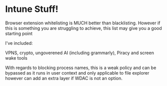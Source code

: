 # Intune Stuff!  

Browser extension whitelisting is MUCH better than blacklisting. However if this is something you are struggling to achieve, this list may give you a good starting point  

I've included:  

VPNS, crypto, ungoverened AI (including grammarly), Piracy and screen wake tools   


With regards to blocking process names, this is a weak policy and can be bypassed as it runs in user context and only applicable to file explorer however can add an extra layer if WDAC is not an option.
